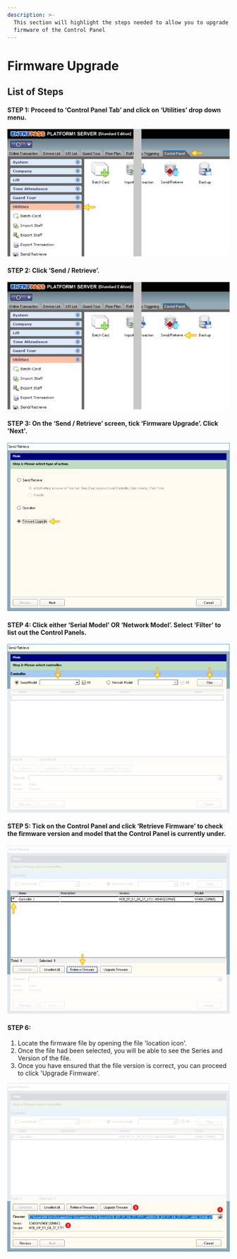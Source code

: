 ```yaml
---
description: >-
  This section will highlight the steps needed to allow you to upgrade the
  firmware of the Control Panel
---
```


# Firmware Upgrade

## List of Steps

#### STEP 1: Proceed to ‘Control Panel Tab’ and click on ‘Utilities’ drop down menu.

![](../.gitbook/assets/untitleda%20%281%29.png)



#### STEP 2: Click ‘Send / Retrieve’.

![](../.gitbook/assets/untitledb%20%281%29.png)



#### STEP 3: On the ‘Send / Retrieve’ screen, tick ‘Firmware Upgrade’. Click 'Next'. 

![](../.gitbook/assets/untitled1a%20%285%29.png)



#### STEP 4: Click either ‘Serial Model’ OR ‘Network Model’. Select ‘Filter’ to list out the Control Panels.

![](../.gitbook/assets/untitled2a%20%283%29.png)



#### STEP 5: Tick on the Control Panel and click ‘Retrieve Firmware’ to check the firmware version and model that the Control Panel is currently under.

![](../.gitbook/assets/untitled4a%20%281%29.png)



#### STEP 6: 

1. Locate the firmware file by opening the file 'location icon'. 
2. Once the file had been selected, you will be able to see the Series and Version of the file.
3. Once you have ensured that the file version is correct, you can proceed to click 'Upgrade Firmware'.

![](../.gitbook/assets/untitled5b.png)

